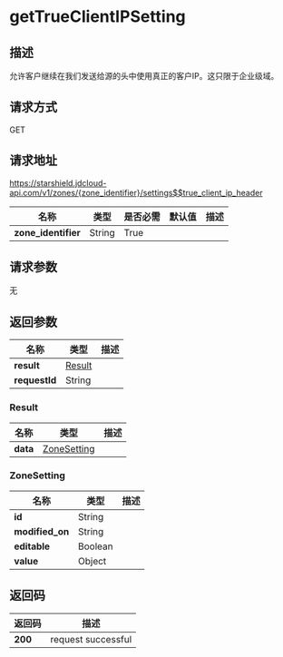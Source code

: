 # getTrueClientIPSetting


## 描述
允许客户继续在我们发送给源的头中使用真正的客户IP。这只限于企业级域。

## 请求方式
GET

## 请求地址
https://starshield.jdcloud-api.com/v1/zones/{zone_identifier}/settings$$true_client_ip_header

|名称|类型|是否必需|默认值|描述|
|---|---|---|---|---|
|**zone_identifier**|String|True| | |

## 请求参数
无


## 返回参数
|名称|类型|描述|
|---|---|---|
|**result**|[Result](#result)| |
|**requestId**|String| |

### <div id="Result">Result</div>
|名称|类型|描述|
|---|---|---|
|**data**|[ZoneSetting](#zonesetting)| |
### <div id="ZoneSetting">ZoneSetting</div>
|名称|类型|描述|
|---|---|---|
|**id**|String| |
|**modified_on**|String| |
|**editable**|Boolean| |
|**value**|Object| |

## 返回码
|返回码|描述|
|---|---|
|**200**|request successful|
